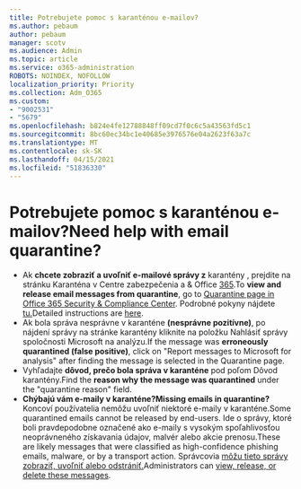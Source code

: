 ```yaml
---
title: Potrebujete pomoc s karanténou e-mailov?
ms.author: pebaum
author: pebaum
manager: scotv
ms.audience: Admin
ms.topic: article
ms.service: o365-administration
ROBOTS: NOINDEX, NOFOLLOW
localization_priority: Priority
ms.collection: Adm_O365
ms.custom:
- "9002531"
- "5679"
ms.openlocfilehash: b824e4fe12788848ff09cd7f0c6c5a43563fd5c1
ms.sourcegitcommit: 8bc60ec34bc1e40685e3976576e04a2623f63a7c
ms.translationtype: MT
ms.contentlocale: sk-SK
ms.lasthandoff: 04/15/2021
ms.locfileid: "51836330"
---
```

# <a name="need-help-with-email-quarantine"></a><span data-ttu-id="673d3-102">Potrebujete pomoc s karanténou e-mailov?</span><span class="sxs-lookup"><span data-stu-id="673d3-102">Need help with email quarantine?</span></span>

- <span data-ttu-id="673d3-103">Ak **chcete zobraziť a uvoľniť e-mailové správy z** karantény , prejdite na stránku Karanténa v Centre zabezpečenia a & Office [365](https://protection.office.com/quarantine).</span><span class="sxs-lookup"><span data-stu-id="673d3-103">To **view and release email messages from quarantine**, go to [Quarantine page in Office 365 Security & Compliance Center](https://protection.office.com/quarantine).</span></span> <span data-ttu-id="673d3-104">Podrobné pokyny nájdete [tu.](https://docs.microsoft.com/microsoft-365/security/office-365-security/find-and-release-quarantined-messages-as-a-user?view=o365-worldwide#view-your-quarantined-messages)</span><span class="sxs-lookup"><span data-stu-id="673d3-104">Detailed instructions are [here](https://docs.microsoft.com/microsoft-365/security/office-365-security/find-and-release-quarantined-messages-as-a-user?view=o365-worldwide#view-your-quarantined-messages).</span></span>
- <span data-ttu-id="673d3-105">Ak bola správa nesprávne v karanténe **(nesprávne pozitívne)**, po nájdení správy na stránke karantény kliknite na položku Nahlásiť správy spoločnosti Microsoft na analýzu.</span><span class="sxs-lookup"><span data-stu-id="673d3-105">If the message was **erroneously quarantined (false positive)**, click on "Report messages to Microsoft for analysis" after finding the message is selected in the Quarantine page.</span></span> 
- <span data-ttu-id="673d3-106">Vyhľadajte **dôvod, prečo bola správa v karanténe** pod poľom Dôvod karantény.</span><span class="sxs-lookup"><span data-stu-id="673d3-106">Find the **reason why the message was quarantined** under the "quarantine reason" field.</span></span>
- <span data-ttu-id="673d3-107">**Chýbajú vám e-maily v karanténe?**</span><span class="sxs-lookup"><span data-stu-id="673d3-107">**Missing emails in quarantine?**</span></span> <span data-ttu-id="673d3-108">Koncoví používatelia nemôžu uvoľniť niektoré e-maily v karanténe.</span><span class="sxs-lookup"><span data-stu-id="673d3-108">Some quarantined emails cannot be released by end-users.</span></span> <span data-ttu-id="673d3-109">Ide o správy, ktoré boli pravdepodobne označené ako e-maily s vysokým spoľahlivosťou neoprávneného získavania údajov, malvér alebo akcie prenosu.</span><span class="sxs-lookup"><span data-stu-id="673d3-109">These are likely messages that were classified as high-confidence phishing emails, malware, or by a transport action.</span></span> <span data-ttu-id="673d3-110">Správcovia [môžu tieto správy zobraziť, uvoľniť alebo odstrániť.](https://docs.microsoft.com/microsoft-365/security/office-365-security/manage-quarantined-messages-and-files?view=o365-worldwide)</span><span class="sxs-lookup"><span data-stu-id="673d3-110">Administrators can [view, release, or delete these messages](https://docs.microsoft.com/microsoft-365/security/office-365-security/manage-quarantined-messages-and-files?view=o365-worldwide).</span></span> 
